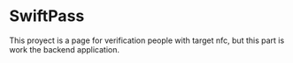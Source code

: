 # SwiftPass
This proyect is a page for verification people with target nfc, but this part is work the backend application.

